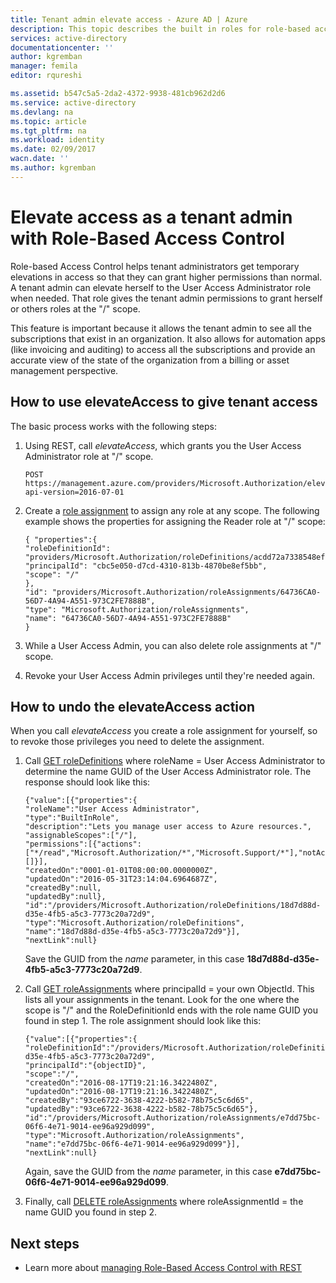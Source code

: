 ```yaml
---
title: Tenant admin elevate access - Azure AD | Azure
description: This topic describes the built in roles for role-based access control (RBAC).
services: active-directory
documentationcenter: ''
author: kgremban
manager: femila
editor: rqureshi

ms.assetid: b547c5a5-2da2-4372-9938-481cb962d2d6
ms.service: active-directory
ms.devlang: na
ms.topic: article
ms.tgt_pltfrm: na
ms.workload: identity
ms.date: 02/09/2017
wacn.date: ''
ms.author: kgremban
---
```


# Elevate access as a tenant admin with Role-Based Access Control

Role-based Access Control helps tenant administrators get temporary elevations in access so that they can grant higher permissions than normal. A tenant admin can elevate herself to the User Access Administrator role when needed. That role gives the tenant admin permissions to grant herself or others roles at the "/" scope.

This feature is important because it allows the tenant admin to see all the subscriptions that exist in an organization. It also allows for automation apps (like invoicing and auditing) to access all the subscriptions and provide an accurate view of the state of the organization from a billing or asset management perspective.  

## How to use elevateAccess to give tenant access

The basic process works with the following steps:

1. Using REST, call *elevateAccess*, which grants you the User Access Administrator role at "/" scope.

    ```
    POST https://management.azure.com/providers/Microsoft.Authorization/elevateAccess?api-version=2016-07-01
    ```

2. Create a [role assignment](https://docs.microsoft.com/en-us/rest/api/authorization/roleassignments/) to assign any role at any scope. The following example shows the properties for assigning the Reader role at "/" scope:

    ```
    { "properties":{
    "roleDefinitionId": "providers/Microsoft.Authorization/roleDefinitions/acdd72a7338548efbd42f606fba81ae7",
    "principalId": "cbc5e050-d7cd-4310-813b-4870be8ef5bb",
    "scope": "/"
    },
    "id": "providers/Microsoft.Authorization/roleAssignments/64736CA0-56D7-4A94-A551-973C2FE7888B",
    "type": "Microsoft.Authorization/roleAssignments",
    "name": "64736CA0-56D7-4A94-A551-973C2FE7888B"
    }
    ```

3. While a User Access Admin, you can also delete role assignments at "/" scope.

4. Revoke your User Access Admin privileges until they're needed again.

## How to undo the elevateAccess action

When you call *elevateAccess* you create a role assignment for yourself, so to revoke those privileges you need to delete the assignment.

1.  Call [GET roleDefinitions](https://docs.microsoft.com/en-us/rest/api/authorization/roledefinitions#RoleDefinitions_Get/) where roleName = User Access Administrator to determine the name GUID of the User Access Administrator role. The response should look like this:

    ```
    {"value":[{"properties":{
    "roleName":"User Access Administrator",
    "type":"BuiltInRole",
    "description":"Lets you manage user access to Azure resources.",
    "assignableScopes":["/"],
    "permissions":[{"actions":["*/read","Microsoft.Authorization/*","Microsoft.Support/*"],"notActions":[]}],
    "createdOn":"0001-01-01T08:00:00.0000000Z",
    "updatedOn":"2016-05-31T23:14:04.6964687Z",
    "createdBy":null,
    "updatedBy":null},
    "id":"/providers/Microsoft.Authorization/roleDefinitions/18d7d88d-d35e-4fb5-a5c3-7773c20a72d9",
    "type":"Microsoft.Authorization/roleDefinitions",
    "name":"18d7d88d-d35e-4fb5-a5c3-7773c20a72d9"}],
    "nextLink":null}
    ```

    Save the GUID from the *name* parameter, in this case **18d7d88d-d35e-4fb5-a5c3-7773c20a72d9**.

2. Call [GET roleAssignments](https://docs.microsoft.com/en-us/rest/api/authorization/roleassignments#RoleAssignments_Get/) where principalId = your own ObjectId. This lists all your assignments in the tenant. Look for the one where the scope is "/" and the RoleDefinitionId ends with the role name GUID you found in step 1. The role assignment should look like this:

    ```
    {"value":[{"properties":{
    "roleDefinitionId":"/providers/Microsoft.Authorization/roleDefinitions/18d7d88d-d35e-4fb5-a5c3-7773c20a72d9",
    "principalId":"{objectID}",
    "scope":"/",
    "createdOn":"2016-08-17T19:21:16.3422480Z",
    "updatedOn":"2016-08-17T19:21:16.3422480Z",
    "createdBy":"93ce6722-3638-4222-b582-78b75c5c6d65",
    "updatedBy":"93ce6722-3638-4222-b582-78b75c5c6d65"},
    "id":"/providers/Microsoft.Authorization/roleAssignments/e7dd75bc-06f6-4e71-9014-ee96a929d099",
    "type":"Microsoft.Authorization/roleAssignments",
    "name":"e7dd75bc-06f6-4e71-9014-ee96a929d099"}],
    "nextLink":null}
    ```

    Again, save the GUID from the *name* parameter, in this case **e7dd75bc-06f6-4e71-9014-ee96a929d099**.

3. Finally, call [DELETE roleAssignments](/rest/api/authorization/roleassignments#RoleAssignments_DeleteById/) where roleAssignmentId = the name GUID you found in step 2.

## Next steps

- Learn more about [managing Role-Based Access Control with REST](./role-based-access-control-manage-access-rest.md)